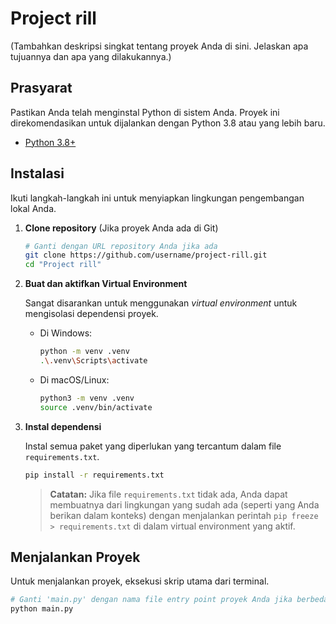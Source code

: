 # Project rill

(Tambahkan deskripsi singkat tentang proyek Anda di sini. Jelaskan apa tujuannya dan apa yang dilakukannya.)

## Prasyarat

Pastikan Anda telah menginstal Python di sistem Anda. Proyek ini direkomendasikan untuk dijalankan dengan Python 3.8 atau yang lebih baru.

- [Python 3.8+](https://www.python.org/downloads/)

## Instalasi

Ikuti langkah-langkah ini untuk menyiapkan lingkungan pengembangan lokal Anda.

1.  **Clone repository** (Jika proyek Anda ada di Git)

    ```bash
    # Ganti dengan URL repository Anda jika ada
    git clone https://github.com/username/project-rill.git
    cd "Project rill"
    ```

2.  **Buat dan aktifkan Virtual Environment**

    Sangat disarankan untuk menggunakan _virtual environment_ untuk mengisolasi dependensi proyek.

    - Di Windows:

      ```bash
      python -m venv .venv
      .\.venv\Scripts\activate
      ```

    - Di macOS/Linux:
      ```bash
      python3 -m venv .venv
      source .venv/bin/activate
      ```

3.  **Instal dependensi**

    Instal semua paket yang diperlukan yang tercantum dalam file `requirements.txt`.

    ```bash
    pip install -r requirements.txt
    ```

    > **Catatan:** Jika file `requirements.txt` tidak ada, Anda dapat membuatnya dari lingkungan yang sudah ada (seperti yang Anda berikan dalam konteks) dengan menjalankan perintah `pip freeze > requirements.txt` di dalam virtual environment yang aktif.

## Menjalankan Proyek

Untuk menjalankan proyek, eksekusi skrip utama dari terminal.

```bash
# Ganti 'main.py' dengan nama file entry point proyek Anda jika berbeda (misal: app.py)
python main.py
```
